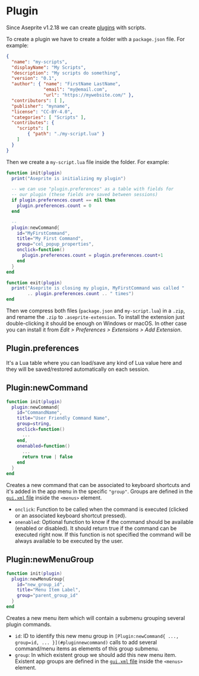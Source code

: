 # Plugin

Since Aseprite v1.2.18 we can create
[plugins](https://www.aseprite.org/docs/extensions/) with scripts.

To create a plugin we have to create a folder with a `package.json` file. For example:

```json
{
  "name": "my-scripts",
  "displayName": "My Scripts",
  "description": "My scripts do something",
  "version": "0.1",
  "author": { "name": "FirstName LastName",
              "email": "my@email.com",
              "url": "https://mywebsite.com/" },
  "contributors": [ ],
  "publisher": "myname",
  "license": "CC-BY-4.0",
  "categories": [ "Scripts" ],
  "contributes": {
    "scripts": [
        { "path": "./my-script.lua" }
    ]
  }
}
```

Then we create a `my-script.lua` file inside the folder. For example:

```lua
function init(plugin)
  print("Aseprite is initializing my plugin")

  -- we can use "plugin.preferences" as a table with fields for
  -- our plugin (these fields are saved between sessions)
  if plugin.preferences.count == nil then
    plugin.preferences.count = 0
  end

  --
  plugin:newCommand{
    id="MyFirstCommand",
    title="My First Command",
    group="cel_popup_properties",
    onclick=function()
      plugin.preferences.count = plugin.preferences.count+1
    end
  }
end

function exit(plugin)
  print("Aseprite is closing my plugin, MyFirstCommand was called "
        .. plugin.preferences.count .. " times")
end
```

Then we compress both files (`package.json` and `my-script.lua`) in a
`.zip`, and rename the `.zip` to `.aseprite-extension`. To install the
extension just double-clicking it should be enough on Windows or
macOS. In other case you can install it from *Edit > Preferences >
Extensions > Add Extension*.

## Plugin.preferences

It's a Lua table where you can load/save any kind of Lua value here
and they will be saved/restored automatically on each session.

## Plugin:newCommand

```lua
function init(plugin)
  plugin:newCommand{
    id="CommandName",
    title="User Friendly Command Name",
    group=string,
    onclick=function()
      ...
    end,
    onenabled=function()
      ...
      return true | false
    end
  }
end
```

Creates a new command that can be associated to keyboard shortcuts and
it's added in the app menu in the specific `"group"`. Groups are defined
in the [`gui.xml` file](https://github.com/aseprite/aseprite/blob/main/data/gui.xml)
inside the `<menus>` element.

* `onclick`: Function to be called when the command is executed
  (clicked or an associated keyboard shortcut pressed).
* `onenabled`: Optional function to know if the command should be
  available (enabled or disabled). It should return true if the
  command can be executed right now. If this function is not specified
  the command will be always available to be executed by the user.

## Plugin:newMenuGroup

```lua
function init(plugin)
  plugin:newMenuGroup{
    id="new_group_id",
    title="Menu Item Label",
    group="parent_group_id"
  }
end
```

Creates a new menu item which will contain a submenu grouping several
plugin commands.

* `id`: ID to identify this new menu group in
  `[Plugin:newCommand{ ..., group=id, ... }](#pluginnewcommand)`
  calls to add several command/menu items as elements of this
  group submenu.
* `group`: In which existent group we should add this new menu item.
  Existent app groups are defined in the
  [`gui.xml` file](https://github.com/aseprite/aseprite/blob/main/data/gui.xml)
  inside the `<menus>` element.
